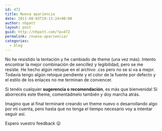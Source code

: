 ```yaml
---
id: 472
title: Nueva apariencia
date: 2011-08-03T19:13:24+00:00
author: nhpatt
layout: post
guid: http://nhpatt.com/?p=472
permalink: /nueva-apariencia/
categories:
  - blog
---
```

No he resistido la tentación y he cambiado de theme (una vez más). Intento encontrar la mejor combinación de sencillez y legibilidad, pero se me resiste. He hecho algún retoque en el archivo .css pero no se si va a mejor. Todavía tengo algún retoque pendiente y el color de la fuente por defecto y el estilo de los enlaces no me terminan de convencer.

Si tenéis cualquier **sugerencia o recomendación**, es más que bienvenida! Si aborrecéis este theme, comentádmelo también y doy marcha atrás.

Imagino que al final terminaré creando un theme nuevo o desarrollando algo por mi cuenta, pero hasta que no tenga el tiempo necesario voy a intentar seguir así.

Espero vuestro feedback 😛

